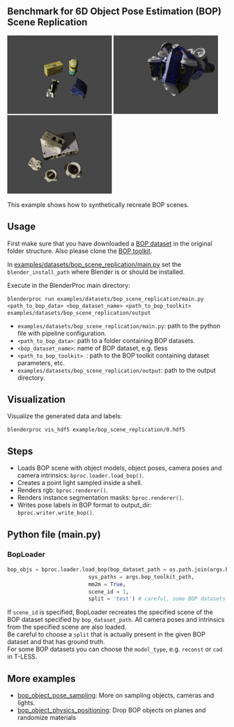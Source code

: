 ## Benchmark for 6D Object Pose Estimation (BOP) <br/> Scene Replication

<img src=../../../images/bop_scene_replication_hb.jpg width="240" height="180"> <img src=../../../images/bop_scene_replication_icbin.jpg width="240" height="180"> <img src=../../../images/bop_scene_replication_tless.jpg width="240" height="180">

This example shows how to synthetically recreate BOP scenes.

## Usage

First make sure that you have downloaded a [BOP dataset](https://bop.felk.cvut.cz/datasets/) in the original folder structure. Also please clone the [BOP toolkit](https://github.com/thodan/bop_toolkit).

In [examples/datasets/bop_scene_replication/main.py](main.py) set the `blender_install_path` where Blender is or should be installed.

Execute in the BlenderProc main directory: 

```
blenderproc run examples/datasets/bop_scene_replication/main.py <path_to_bop_data> <bop_dataset_name> <path_to_bop_toolkit> examples/datasets/bop_scene_replication/output
```
* `examples/datasets/bop_scene_replication/main.py`: path to the python file with pipeline configuration.
* `<path_to_bop_data>`: path to a folder containing BOP datasets.
* `<bop_dataset_name>`: name of BOP dataset, e.g. tless
* `<path_to_bop_toolkit> `: path to the BOP toolkit containing dataset parameters, etc.
* `examples/datasets/bop_scene_replication/output`: path to the output directory.

## Visualization

Visualize the generated data and labels:

```
blenderproc vis_hdf5 example/bop_scene_replication/0.hdf5
```

## Steps

* Loads BOP scene with object models, object poses, camera poses and camera intrinsics: `bproc.loader.load_bop()`.
* Creates a point light sampled inside a shell.
* Renders rgb: `bproc.renderer()`.
* Renders instance segmentation masks: `bproc.renderer()`.
* Writes pose labels in BOP format to output_dir: `bproc.writer.write_bop()`.

## Python file (main.py)

### BopLoader

```python
bop_objs = bproc.loader.load_bop(bop_dataset_path = os.path.join(args.bop_parent_path, args.bop_dataset_name),
                          sys_paths = args.bop_toolkit_path,
                          mm2m = True,
                          scene_id = 1,
                          split = 'test') # careful, some BOP datasets only have labeled 'val' sets

```

If `scene_id` is specified, BopLoader recreates the specified scene of the BOP dataset specified by `bop_dataset_path`. All camera poses and intrinsics from the specified scene are also loaded.  
Be careful to choose a `split` that is actually present in the given BOP dataset and that has ground truth.  
For some BOP datasets you can choose the `model_type`, e.g. `reconst` or `cad` in T-LESS. 

## More examples

* [bop_object_pose_sampling](../bop_object_pose_sampling/README.md): More on sampling objects, cameras and lights.
* [bop_object_physics_positioning](../bop_object_physics_positioning/README.md): Drop BOP objects on planes and randomize materials
